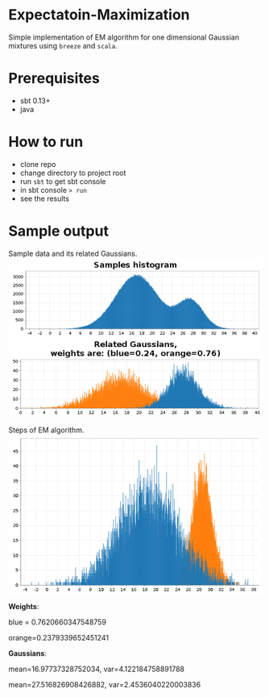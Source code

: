 # Expectatoin-Maximization
Simple implementation of EM algorithm for one dimensional Gaussian mixtures using `breeze` and `scala`.

# Prerequisites 
- sbt 0.13+
- java

# How to run
- clone repo
- change directory to project root
- run `sbt` to get sbt console
- in sbt console `> run`
- see the results

# Sample output
Sample data and its related Gaussians.
![sample data](src/test/resources/sample.png)

Steps of EM algorithm.
![EM steps](src/test/resources/steps.gif)

**Weights**:

blue = 0.7620660347548759

orange=0.2379339652451241

**Gaussians**:

mean=16.97737328752034,  var=4.122184758891788   

mean=27.516826908426882, var=2.4536040220003836  
